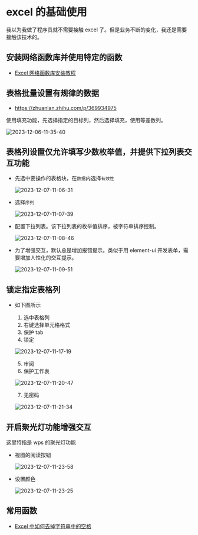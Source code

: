# excel 的基础使用

我以为我做了程序员就不需要接触 excel 了。但是业务不断的变化，我还是需要接触该技术的。

## 安装网络函数库并使用特定的函数

- [Excel 网络函数库安装教程](https://zhuanlan.zhihu.com/p/658641423)

## 表格批量设置有规律的数据

- https://zhuanlan.zhihu.com/p/369934975

使用填充功能，先选择指定的目标列，然后选择填充，使用等差数列。

![2023-12-06-11-35-40](https://cdn.jsdelivr.net/gh/RuanZhongNan/img-store/img/2023-12-06-11-35-40.png)

## 表格列设置仅允许填写少数枚举值，并提供下拉列表交互功能

- 先选中要操作的表格块，在`数据`内选择`有效性`

  ![2023-12-07-11-06-31](https://cdn.jsdelivr.net/gh/RuanZhongNan/img-store/img/2023-12-07-11-06-31.png)

- 选择`序列`

  ![2023-12-07-11-07-39](https://cdn.jsdelivr.net/gh/RuanZhongNan/img-store/img/2023-12-07-11-07-39.png)

- 配置下拉列表。该下拉列表的枚举值排序，被字符串排序控制。

  ![2023-12-07-11-08-46](https://cdn.jsdelivr.net/gh/RuanZhongNan/img-store/img/2023-12-07-11-08-46.png)

- 为了增强交互，默认总是增加报错提示。类似于用 element-ui 开发表单，需要增加人性化的交互提示。

  ![2023-12-07-11-09-51](https://cdn.jsdelivr.net/gh/RuanZhongNan/img-store/img/2023-12-07-11-09-51.png)

## 锁定指定表格列

- 如下图所示

  1.  选中表格列
  2.  右键选择单元格格式
  3.  保护 tab
  4.  锁定

  ![2023-12-07-11-17-19](https://cdn.jsdelivr.net/gh/RuanZhongNan/img-store/img/2023-12-07-11-17-19.png)

  5. 审阅
  6. 保护工作表

  ![2023-12-07-11-20-47](https://cdn.jsdelivr.net/gh/RuanZhongNan/img-store/img/2023-12-07-11-20-47.png)

  7. 无密码

  ![2023-12-07-11-21-34](https://cdn.jsdelivr.net/gh/RuanZhongNan/img-store/img/2023-12-07-11-21-34.png)

## 开启聚光灯功能增强交互

这里特指是 wps 的聚光灯功能

- 视图的阅读按钮

  ![2023-12-07-11-23-58](https://cdn.jsdelivr.net/gh/RuanZhongNan/img-store/img/2023-12-07-11-23-58.png)

- 设置颜色

  ![2023-12-07-11-23-25](https://cdn.jsdelivr.net/gh/RuanZhongNan/img-store/img/2023-12-07-11-23-25.png)

## 常用函数

- [Excel 中如何去掉字符串中的空格](https://zhuanlan.zhihu.com/p/569441364)
